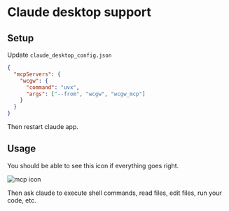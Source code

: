 # Claude desktop support

## Setup

Update `claude_desktop_config.json`

```json
{
  "mcpServers": {
    "wcgw": {
      "command": "uvx",
      "args": ["--from", "wcgw", "wcgw_mcp"]
    }
  }
}
```

Then restart claude app.

## Usage

You should be able to see this icon if everything goes right.

![mcp icon](https://github.com/rusiaaman/wcgw/blob/main/static/rocket-icon.png?raw=true)

Then ask claude to execute shell commands, read files, edit files, run your code, etc.
